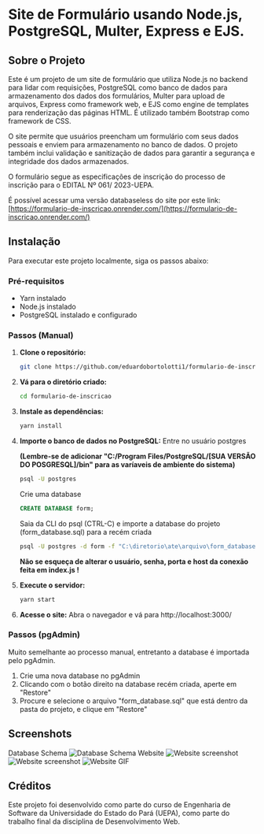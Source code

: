 # Site de Formulário usando Node.js, PostgreSQL, Multer, Express e EJS.

## Sobre o Projeto

Este é um projeto de um site de formulário que utiliza Node.js no backend para lidar com requisições, PostgreSQL como banco de dados para armazenamento dos dados dos formulários, Multer para upload de arquivos, Express como framework web, e EJS como engine de templates para renderização das páginas HTML. É utilizado também Bootstrap como framework de CSS.

O site permite que usuários preencham um formulário com seus dados pessoais e enviem para armazenamento no banco de dados. O projeto também inclui validação e sanitização de dados para garantir a segurança e integridade dos dados armazenados.

O formulário segue as especificações de inscrição do processo de inscrição para o EDITAL Nº 061/ 2023-UEPA.

É possível acessar uma versão databaseless do site por este link: [https://formulario-de-inscricao.onrender.com/](https://formulario-de-inscricao.onrender.com/)  

## Instalação

Para executar este projeto localmente, siga os passos abaixo:

### Pré-requisitos

- Yarn instalado
- Node.js instalado
- PostgreSQL instalado e configurado

### Passos (Manual)

1. **Clone o repositório:**

   ```bash
   git clone https://github.com/eduardobortolotti1/formulario-de-inscricao
    ```
2. **Vá para o diretório criado:**
    ```bash
   cd formulario-de-inscricao
    ```
3. **Instale as dependências:**
    ```bash
    yarn install
    ```
4. **Importe o banco de dados no PostgreSQL:**
    Entre no usuário postgres
    
    **(Lembre-se de adicionar "C:/Program Files/PostgreSQL/[SUA VERSÃO DO POSGRESQL]/bin" para as varíaveis de ambiente do sistema)**
    ```bash
    psql -U postgres
    ```
    Crie uma database
    ```sql
    CREATE DATABASE form;
    ```
    Saia da CLI do psql (CTRL-C) e importe a database do projeto (form_database.sql) para a recém criada  
    ```bash
    psql -U postgres -d form -f "C:\diretorio\ate\arquivo\form_database.sql"  
    ```
    **Não se esqueça de alterar o usuário, senha, porta e host da conexão feita em index.js !**

5. **Execute o servidor:**
    ```bash
    yarn start
    ```
6. **Acesse o site:**
    Abra o navegador e vá para http://localhost:3000/

### Passos (pgAdmin)  
Muito semelhante ao processo manual, entretanto a database é importada pelo pgAdmin.
1. Crie uma nova database no pgAdmin  
2. Clicando com o botão direito na database recém criada, aperte em "Restore"
3. Procure e selecione o arquivo "form_database.sql" que está dentro da pasta do projeto, e clique em "Restore"

## Screenshots  
Database Schema
![Database Schema](https://i.ibb.co/TtxQQmh/image.png)
Website
![Website screenshot](https://i.ibb.co/D9ZvXq4/Fire-Shot-Capture-002-Formul-rio-UEPA-localhost.png)
![Website screenshot](https://i.ibb.co/PcmJW6w/Fire-Shot-Capture-001-Formul-rio-UEPA-localhost.png)
![Website GIF](https://i.ibb.co/VSX7m25/firefox-J6y-WEyc-K6q.gif)


## Créditos

Este projeto foi desenvolvido como parte do curso de Engenharia de Software da Universidade do Estado do Pará (UEPA), como parte do trabalho final da disciplina de Desenvolvimento Web.
